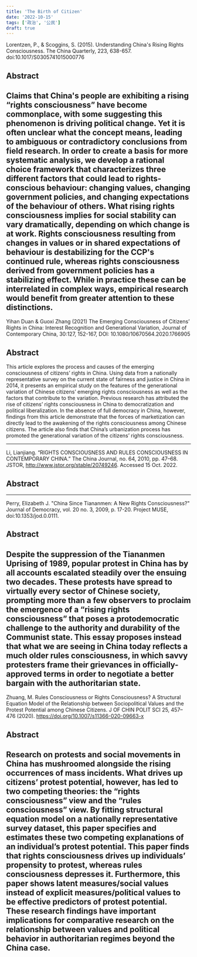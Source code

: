 ```yaml
---
title: 'The Birth of Citizen'
date: '2022-10-15'
tags: ['政治', '公民']
draft: true
---
```


Lorentzen, P., & Scoggins, S. (2015). Understanding China's Rising Rights Consciousness. The China Quarterly, 223, 638-657. doi:10.1017/S0305741015000776

## Abstract

Claims that China's people are exhibiting a rising “rights consciousness” have become commonplace, with some suggesting this phenomenon is driving political change. Yet it is often unclear what the concept means, leading to ambiguous or contradictory conclusions from field research. In order to create a basis for more systematic analysis, we develop a rational choice framework that characterizes three different factors that could lead to rights-conscious behaviour: changing values, changing government policies, and changing expectations of the behaviour of others. What rising rights consciousness implies for social stability can vary dramatically, depending on which change is at work. Rights consciousness resulting from changes in values or in shared expectations of behaviour is destabilizing for the CCP's continued rule, whereas rights consciousness derived from government policies has a stabilizing effect. While in practice these can be interrelated in complex ways, empirical research would benefit from greater attention to these distinctions.
---
Yihan Duan & Guoxi Zhang (2021) The Emerging Consciousness of Citizens’ Rights in China: Interest Recognition and Generational Variation, Journal of Contemporary China, 30:127, 152-167, DOI: 10.1080/10670564.2020.1766905

## Abstract

This article explores the process and causes of the emerging consciousness of citizens’ rights in China. Using data from a nationally representative survey on the current state of fairness and justice in China in 2014, it presents an empirical study on the features of the generational variation of Chinese citizens’ emerging rights consciousness as well as the factors that contribute to the variation. Previous research has attributed the rise of citizens’ rights consciousness in China to democratization and political liberalization. In the absence of full democracy in China, however, findings from this article demonstrate that the forces of marketization can directly lead to the awakening of the rights consciousness among Chinese citizens. The article also finds that China’s urbanization process has promoted the generational variation of the citizens’ rights consciousness.

---
Li, Lianjiang. “RIGHTS CONSCIOUSNESS AND RULES CONSCIOUSNESS IN CONTEMPORARY CHINA.” The China Journal, no. 64, 2010, pp. 47–68. JSTOR, http://www.jstor.org/stable/20749246. Accessed 15 Oct. 2022.

## Abstract



---
Perry, Elizabeth J. "China Since Tiananmen: A New Rights Consciousness?" Journal of Democracy, vol. 20 no. 3, 2009, p. 17-20. Project MUSE, doi:10.1353/jod.0.0111.

## Abstract
Despite the suppression of the Tiananmen Uprising of 1989, popular protest in China has by all accounts escalated steadily over the ensuing two decades. These protests have spread to virtually every sector of Chinese society, prompting more than a few observers to proclaim the emergence of a “rising rights consciousness” that poses a protodemocratic challenge to the authority and durability of the Communist state. This essay proposes instead that what we are seeing in China today reflects a much older rules consciousness, in which savvy protesters frame their grievances in officially-approved terms in order to negotiate a better bargain with the authoritarian state.
---
Zhuang, M. Rules Consciousness or Rights Consciousness? A Structural Equation Model of the Relationship between Sociopolitical Values and the Protest Potential among Chinese Citizens. J OF CHIN POLIT SCI 25, 457–476 (2020). https://doi.org/10.1007/s11366-020-09663-x

## Abstract
Research on protests and social movements in China has mushroomed alongside the rising occurrences of mass incidents. What drives up citizens’ protest potential, however, has led to two competing theories: the “rights consciousness” view and the “rules consciousness” view. By fitting structural equation model on a nationally representative survey dataset, this paper specifies and estimates these two competing explanations of an individual’s protest potential. This paper finds that rights consciousness drives up individuals’ propensity to protest, whereas rules consciousness depresses it. Furthermore, this paper shows latent measures/social values instead of explicit measures/political values to be effective predictors of protest potential. These research findings have important implications for comparative research on the relationship between values and political behavior in authoritarian regimes beyond the China case.
---